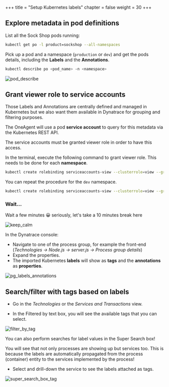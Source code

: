 +++
title = "Setup Kubernetes labels"
chapter = false
weight = 30
+++

## Explore metadata in pod definitions

List all the Sock Shop pods running:

```sh
kubectl get po -l product=sockshop --all-namespaces 
```

Pick up a pod and a namespace (`production` or `dev`) and get the pods details, including the <b>Labels</b> and the <b>Annotations</b>. 

```sh
kubectl describe po <pod_name> -n <namespace>
```

![pod_describe](/images/pod_describe.png)

## Grant viewer role to service accounts

Those Labels and Annotations are centrally defined and managed in Kubernetes but we also want them available in Dynatrace for grouping and filtering purposes.

The OneAgent will use a pod <b>service account</b> to query for this metadata via the Kubernetes REST API.

The service accounts must be granted viewer role in order to have this access.

In the terminal, execute the following command to grant viewer role. This needs to be done for each <b>namespace</b>.

```sh
kubectl create rolebinding serviceaccounts-view --clusterrole=view --group=system:serviceaccounts:production --namespace=production
```

You can repeat the procedure for the `dev` namespace.

```sh
kubectl create rolebinding serviceaccounts-view --clusterrole=view --group=system:serviceaccounts:dev --namespace=dev
```

### Wait...

Wait a few minutes :grinning: seriously, let's take a 10 minutes break here

![keep_calm](/images/keep_calm.png)

In the Dynatrace console: 

- Navigate to one of the process group, for example the front-end (<i>Technologies -> Node.js -> server.js -> Process group details</i>)
- Expand the properties. 
- The imported Kubernetes <b>labels</b> will show as <b>tags</b> and the <b>annotations</b> as <b>properties</b>.

![pg_labels_annotations](/images/pg_labels_annotations.png)

## Search/filter with tags based on labels

- Go in the <i>Technologies</i> or the <i>Services and Transactions</i> view. 

- In the Filtered by text box, you will see the available tags that you can select.

![filter_by_tag](/images/filter_by_tag.png)

You can also perform searches for label values in the Super Search box!

You will see that not only processes are showing up but services too. This is because the labels are automatically propagated from the process (container) entity to the services implemented by the process!

- Select and drill-down the service to see the labels attached as tags.

![super_search_box_tag](/images/super_search_box_tag.png)